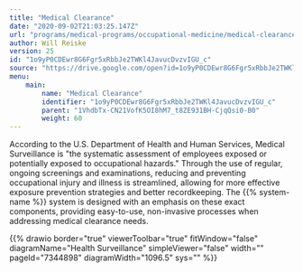 ```yaml
---
title: "Medical Clearance"
date: "2020-09-02T21:03:25.147Z"
url: "programs/medical-programs/occupational-medicine/medical-clearance.html"
author: Will Reiske
version: 25
id: "1o9yP0CDEwr8G6Fgr5xRbbJe2TWKl4JavucDvzvIGU_c"
source: "https://drive.google.com/open?id=1o9yP0CDEwr8G6Fgr5xRbbJe2TWKl4JavucDvzvIGU_c"
menu:
    main:
        name: "Medical Clearance"
        identifier: "1o9yP0CDEwr8G6Fgr5xRbbJe2TWKl4JavucDvzvIGU_c"
        parent: "1VhdbTx-CN21VofK5OI8hM7_t8ZE931BH-CjqQsi0-B0"
        weight: 60
---
```









According to the U.S. Department of Health and Human Services, Medical Surveillance is "the systematic assessment of employees exposed or potentially exposed to occupational hazards." Through the use of regular, ongoing screenings and examinations, reducing and preventing occupational injury and illness is streamlined, allowing for more effective exposure prevention strategies and better recordkeeping. The {{% system-name %}} system is designed with an emphasis on these exact components, providing easy-to-use, non-invasive processes when addressing medical clearance needs.







{{% drawio border="true" viewerToolbar="true" fitWindow="false" diagramName="Health Surveillance" simpleViewer="false" width="" pageId="7344898" diagramWidth="1096.5" sys="" %}}

